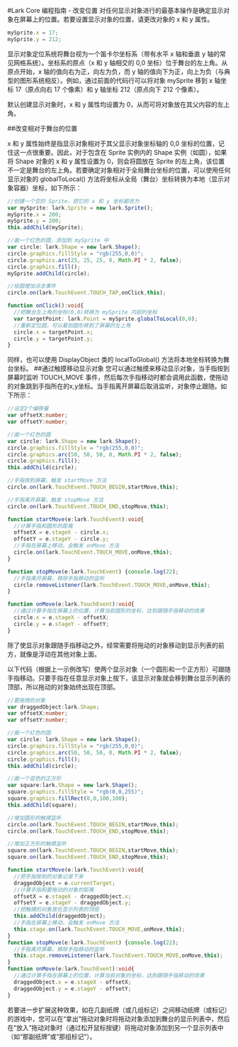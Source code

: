 #Lark Core 编程指南 - 改变位置
对任何显示对象进行的最基本操作是确定显示对象在屏幕上的位置。若要设置显示对象的位置，请更改对象的 x 和 y 属性。
```  TypeScript
mySprite.x = 17;
mySprite.y = 212;
 ```
 显示对象定位系统将舞台视为一个笛卡尔坐标系（带有水平 x 轴和垂直 y 轴的常见网格系统）。坐标系的原点（x 和 y 轴相交的 0,0 坐标）位于舞台的左上角。从原点开始，x 轴的值向右为正，向左为负，而 y 轴的值向下为正，向上为负（与典型的图形系统相反）。例如，通过前面的代码行可以将对象 mySprite 移到 x 轴坐标 17（原点向右 17 个像素）和 y 轴坐标 212（原点向下 212 个像素）。

 默认创建显示对象时，x 和 y 属性均设置为 0，从而可将对象放在其父内容的左上角。

##改变相对于舞台的位置

 x 和 y 属性始终是指显示对象相对于其父显示对象坐标轴的 0,0 坐标的位置，记住这一点很重要。因此，对于包含在 Sprite 实例内的 Shape 实例（如圆），如果将 Shape 对象的 x 和 y 属性设置为 0，则会将圆放在 Sprite 的左上角，该位置不一定是舞台的左上角。若要确定对象相对于全局舞台坐标的位置，可以使用任何显示对象的 globalToLocal() 方法将坐标从全局（舞台）坐标转换为本地（显示对象容器）坐标，如下所示：
 ```  TypeScript
 //创建一个空的 Sprite，把它的 x 和 y 坐标都改为
var mySprite: lark.Sprite = new lark.Sprite();
mySprite.x = 200;
mySprite.y = 200;
this.addChild(mySprite);

//画一个红色的圆，添加到 mySprite 中
var circle: lark.Shape = new lark.Shape();
circle.graphics.fillStyle = "rgb(255,0,0)";
circle.graphics.arc(25, 25, 25, 0, Math.PI * 2, false);
circle.graphics.fill();
mySprite.addChild(circle);

//给圆增加点击事件
circle.on(lark.TouchEvent.TOUCH_TAP,onClick,this);

function onClick():void{
   //把舞台左上角的坐标(0,0)转换为 mySprite 内部的坐标
   var targetPoint: lark.Point = mySprite.globalToLocal(0,0);
   //重新定位圆，可以看到圆形移到了屏幕的左上角
   circle.x = targetPoint.x;
   circle.y = targetPoint.y;
}
  ```
同样，也可以使用 DisplayObject 类的 localToGlobal() 方法将本地坐标转换为舞台坐标。
##通过触摸移动显示对象
您可以通过触摸来移动显示对象，当手指按到屏幕时监听 TOUCH_MOVE 事件，然后每次手指移动时都会调用此函数，使拖动的对象跳到手指所在的x,y坐标。当手指离开屏幕后取消监听，对象停止跟随。如下所示：
```  TypeScript
//设定2个偏移量
var offsetX:number;
var offsetY:number;

//画一个红色的圆
var circle: lark.Shape = new lark.Shape();
circle.graphics.fillStyle = "rgb(255,0,0)";
circle.graphics.arc(50, 50, 50, 0, Math.PI * 2, false);
circle.graphics.fill();
this.addChild(circle);

//手指按到屏幕，触发 startMove 方法
circle.on(lark.TouchEvent.TOUCH_BEGIN,startMove,this);

//手指离开屏幕，触发 stopMove 方法
circle.on(lark.TouchEvent.TOUCH_END,stopMove,this);

function startMove(e:lark.TouchEvent):void{
  //计算手指和圆形的距离
  offsetX = e.stageX - circle.x;
  offsetY = e.stageY - circle.y;
  //手指在屏幕上移动，会触发 onMove 方法
  circle.on(lark.TouchEvent.TOUCH_MOVE,onMove,this);
}

function stopMove(e:lark.TouchEvent) {console.log(22);
  //手指离开屏幕，移除手指移动的监听
  circle.removeListener(lark.TouchEvent.TOUCH_MOVE,onMove,this);
}

function onMove(e:lark.TouchEvent):void{
  //通过计算手指在屏幕上的位置，计算当前圆形的坐标，达到跟随手指移动的效果
  circle.x = e.stageX - offsetX;
  circle.y = e.stageY - offsetY;
}
 ```
 除了使显示对象跟随手指移动之外，经常需要将拖动的对象移动到显示列表的前方，就像是浮动在其他对象上面。

 以下代码（根据上一示例改写）使两个显示对象（一个圆形和一个正方形）可跟随手指移动。只要手指在任意显示对象上按下，该显示对象就会移到舞台显示列表的顶部，所以拖动的对象始终出现在顶部。
 ```  TypeScript
 //要拖拽的对象
 var draggedObject:lark.Shape;
 var offsetX:number;
 var offsetY:number;

 //画一个红色的圆
 var circle: lark.Shape = new lark.Shape();
 circle.graphics.fillStyle = "rgb(255,0,0)";
 circle.graphics.arc(50, 50, 50, 0, Math.PI * 2, false);
circle.graphics.fill();
 this.addChild(circle);

 //画一个蓝色的正方形
 var square:lark.Shape = new lark.Shape();
 square.graphics.fillStyle = "rgb(0,0,255)";
 square.graphics.fillRect(0,0,100,100);
 this.addChild(square);

 //增加圆形的触摸监听
 circle.on(lark.TouchEvent.TOUCH_BEGIN,startMove,this);
 circle.on(lark.TouchEvent.TOUCH_END,stopMove,this);

 //增加正方形的触摸监听
 square.on(lark.TouchEvent.TOUCH_BEGIN,startMove,this);
 square.on(lark.TouchEvent.TOUCH_END,stopMove,this);

 function startMove(e:lark.TouchEvent):void{
   //把手指按到的对象记录下来
   draggedObject = e.currentTarget;
   //计算手指和要拖动的对象的距离
   offsetX = e.stageX - draggedObject.x;
   offsetY = e.stageY - draggedObject.y;
   //把触摸的对象放在显示列表的顶层
   this.addChild(draggedObject);
   //手指在屏幕上移动，会触发 onMove 方法
   this.stage.on(lark.TouchEvent.TOUCH_MOVE,onMove,this);
 }
 function stopMove(e:lark.TouchEvent) {console.log(22);
   //手指离开屏幕，移除手指移动的监听
   this.stage.removeListener(lark.TouchEvent.TOUCH_MOVE,onMove,this);
 }
 function onMove(e:lark.TouchEvent):void{
   //通过计算手指在屏幕上的位置，计算当前对象的坐标，达到跟随手指移动的效果
   draggedObject.x = e.stageX - offsetX;
   draggedObject.y = e.stageY - offsetY;
 }
  ```
  若要进一步扩展这种效果，如在几副纸牌（或几组标记）之间移动纸牌（或标记）的游戏中，您可以在“拿出”拖动对象时将拖动对象添加到舞台的显示列表中，然后在“放入”拖动对象时（通过松开鼠标按键）将拖动对象添加到另一个显示列表中（如“那副纸牌”或“那组标记”）。
